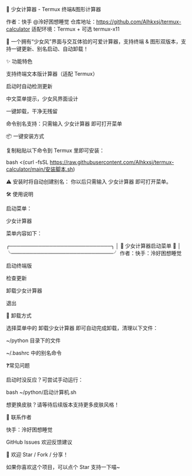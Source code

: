 🌸 少女计算器 - Termux 终端&图形计算器

作者：快手 @泠好困想睡觉
仓库地址：https://github.com/Alhkxsj/termux-calculator
适配环境：Termux + 可选 termux-x11

🌸 一个拥有“少女风”界面与交互体验的可爱计算器，支持终端 & 图形双版本，支持一键更新、别名启动、自动卸载！

✨ 功能特色

支持终端文本版计算器（适配 Termux）

启动时自动检测更新

中文菜单提示，少女风界面设计

一键卸载，干净无残留

命令别名支持：只需输入 少女计算器 即可打开菜单

📦 一键安装方式

复制粘贴以下命令到 Termux 里即可安装：

bash <(curl -fsSL https://raw.githubusercontent.com/Alhkxsj/termux-calculator/main/安装脚本.sh)

⚠️ 安装时将自动创建别名：
你以后只需输入 少女计算器 即可打开菜单。

🛠 使用说明

启动菜单：

少女计算器

菜单内容如下：

╭────────────────────────────╮
│ 🌸 少女计算器启动菜单 🌸 │
╰────────────────────────────╯
作者：快手：泠好困想睡觉

启动终端版

检查更新

卸载少女计算器

退出

🔧 卸载方式

选择菜单中的 卸载少女计算器 即可自动完成卸载，清理以下文件：

~/python 目录下的文件

~/.bashrc 中的别名命令

❓常见问题

启动时没反应？可尝试手动运行：

bash ~/python/启动计算机.sh

想更换皮肤？请等待后续版本支持更多皮肤风格！

📮 联系作者

快手：泠好困想睡觉

GitHub Issues 欢迎反馈建议

💖 欢迎 Star / Fork / 分享！

如果你喜欢这个项目，可以点个 Star 支持一下喵~
